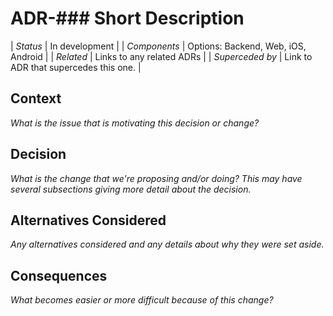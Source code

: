 # ADR-### Short Description

| *Status*        | In development                        |
| *Components*    | Options: Backend, Web, iOS, Android   |
| *Related*       | Links to any related ADRs             |
| *Superceded by* | Link to ADR that supercedes this one. | 

## Context

*What is the issue that is motivating this decision or change?*

## Decision

*What is the change that we're proposing and/or doing? This may have several subsections giving more detail about the decision.*

## Alternatives Considered

*Any alternatives considered and any details about why they were set aside.*

## Consequences

*What becomes easier or more difficult because of this change?*

